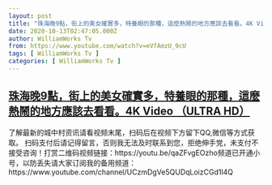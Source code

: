 ```yaml
---
layout: post
title: "珠海晚9點，街上的美女確實多，特養眼的那種，這麼熱鬧的地方應該去看看。4K Video （ULTRA HD）"
date: 2020-10-13T02:47:05.000Z
author: WilliamWorks Tv
from: https://www.youtube.com/watch?v=eVfAmzU_9cU
tags: [ WilliamWorks Tv ]
categories: [ WilliamWorks Tv ]
---
```

<!--1602557225000-->
[珠海晚9點，街上的美女確實多，特養眼的那種，這麼熱鬧的地方應該去看看。4K Video （ULTRA HD）](https://www.youtube.com/watch?v=eVfAmzU_9cU)
------

<div>
了解最新的城中村资讯请看视频末尾，扫码后在视频下方留下QQ,微信等方式获取。 扫码支付后请记得留言，否则我无法及时联系到您，拒绝伸手党，未支付不接受咨询！打赏二维码视频链接：https://youtu.be/qaZFvgEOzho频道已开通小号，以防丢失请大家订阅我的备用频道：https://www.youtube.com/channel/UCzmDgVe5QUDqLoizCGd1l4Q
</div>
